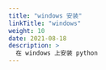 ```yaml
---
title: "windows 安装"
linkTitle: "windows"
weight: 10
date: 2021-08-18
description: >
  在 windows 上安装 python
---
```




